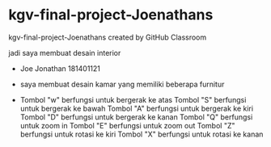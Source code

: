 # kgv-final-project-Joenathans
kgv-final-project-Joenathans created by GitHub Classroom

jadi saya membuat desain interior


- Joe Jonathan 181401121

- saya membuat desain kamar yang memiliki beberapa furnitur

- Tombol "w" berfungsi untuk bergerak ke atas
  Tombol "S" berfungsi untuk bergerak ke bawah
  Tombol "A" berfungsi untuk bergerak ke kiri
  Tombol "D" berfungsi untuk bergerak ke kanan
  Tombol "Q" berfungsi untuk zoom in
  Tombol "E" berfungsi untuk zoom out
  Tombol "Z" berfungsi untuk rotasi ke kiri
  Tombol "X" berfungsi untuk rotasi ke kanan
